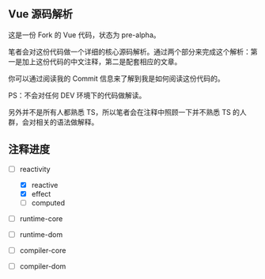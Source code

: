 ## Vue 源码解析

这是一份 Fork 的 Vue 代码，状态为 pre-alpha。

笔者会对这份代码做一个详细的核心源码解析。通过两个部分来完成这个解析：第一是加上这份代码的中文注释，第二是配套相应的文章。

你可以通过阅读我的 Commit 信息来了解到我是如何阅读这份代码的。

PS：不会对任何 DEV 环境下的代码做解读。

另外并不是所有人都熟悉 TS，所以笔者会在注释中照顾一下并不熟悉 TS 的人群，会对相关的语法做解释。

## 注释进度

- [ ] reactivity
  - [x] reactive
  - [x] effect
  - [ ] computed
- [ ] runtime-core
- [ ] runtime-dom
- [ ] compiler-core
- [ ] compiler-dom

